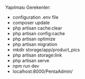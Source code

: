 <p>Yapılması Gerekenler:</p>

<ul>
    <li>configuration .env file</li>
    <li>composer update</li>
    <li>php artisan cache:clear</li>
    <li>php artisan config:cache</li>
    <li>php artisan optimize</li>
    <li>php artisan migration</li>
    <li>mkdir storage/app/product_pics</li>
    <li>php artisan storage:link</li>
    <li>php artisan serve</li>
    <li>npm run dev</li>
    <li>localhost:8000/PentaAdmin/</li>
</ul>
